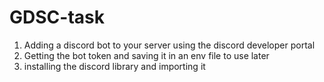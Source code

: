 # GDSC-task
1) Adding a discord bot to your server using the discord developer portal
2) Getting the bot token and saving it in an env file to use later
3) installing the discord library and importing it

